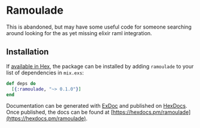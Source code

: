 # Ramoulade

This is abandoned, but may have some useful code for someone searching around looking for the as yet missing elixir raml integration.

## Installation

If [available in Hex](https://hex.pm/docs/publish), the package can be installed
by adding `ramoulade` to your list of dependencies in `mix.exs`:

```elixir
def deps do
  [{:ramoulade, "~> 0.1.0"}]
end
```

Documentation can be generated with [ExDoc](https://github.com/elixir-lang/ex_doc)
and published on [HexDocs](https://hexdocs.pm). Once published, the docs can
be found at [https://hexdocs.pm/ramoulade](https://hexdocs.pm/ramoulade).


